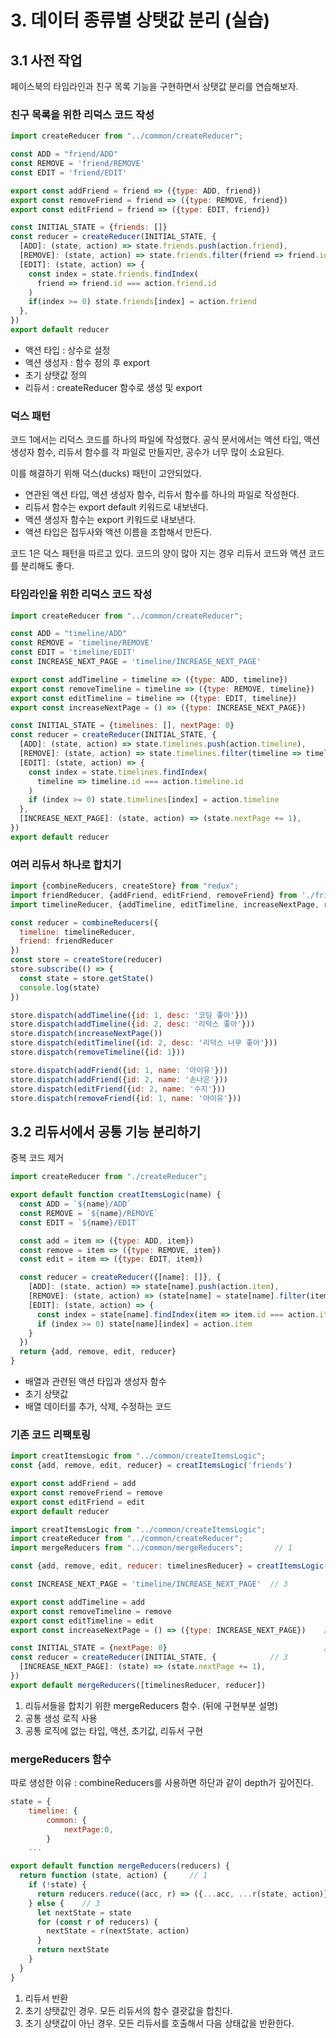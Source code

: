 # 3. 데이터 종류별 상탯값 분리 (실습)

## 3.1 사전 작업

페이스북의 타임라인과 친구 목록 기능을 구현하면서 상탯값 분리를 연습해보자.

### 친구 목록을 위한 리덕스 코드 작성

```jsx
import createReducer from "../common/createReducer";

const ADD = "friend/ADD"
const REMOVE = 'friend/REMOVE'
const EDIT = 'friend/EDIT'

export const addFriend = friend => ({type: ADD, friend})
export const removeFriend = friend => ({type: REMOVE, friend})
export const editFriend = friend => ({type: EDIT, friend})

const INITIAL_STATE = {friends: []}
const reducer = createReducer(INITIAL_STATE, {
  [ADD]: (state, action) => state.friends.push(action.friend),
  [REMOVE]: (state, action) => state.friends.filter(friend => friend.id !== action.friend.id),
  [EDIT]: (state, action) => {
    const index = state.friends.findIndex(
      friend => friend.id === action.friend.id
    )
    if(index >= 0) state.friends[index] = action.friend
  },
})
export default reducer
```

- 액션 타입 : 상수로 설정
- 액션 생성자 : 함수 정의 후 export
- 초기 상탯값 정의
- 리듀서 : createReducer 함수로 생성 및 export

### 덕스 패턴

코드 1에서는 리덕스 코드를 하나의 파일에 작성했다. 공식 문서에서는 액션 타입, 액션 생성자 함수, 리듀서 함수를 각 파일로 만들지만, 공수가 너무 많이 소요된다.

이를 해결하기 위해 덕스(ducks) 패턴이 고안되었다.

- 연관된 액션 타입, 액션 생성자 함수, 리듀서 함수를 하나의 파일로 작성한다.
- 리듀서 함수는 export default 키워드로 내보낸다.
- 액션 생성자 함수는 export 키워드로 내보낸다.
- 액션 타입은 접두사와 액션 이름을 조합해서 만든다.

코드 1은 덕스 패턴을 따르고 있다. 코드의 양이 많아 지는 경우 리듀서 코드와 액션 코드를 분리해도 좋다.

### 타임라인을 위한 리덕스 코드 작성

```jsx
import createReducer from "../common/createReducer";

const ADD = "timeline/ADD"
const REMOVE = 'timeline/REMOVE'
const EDIT = 'timeline/EDIT'
const INCREASE_NEXT_PAGE = 'timeline/INCREASE_NEXT_PAGE'

export const addTimeline = timeline => ({type: ADD, timeline})
export const removeTimeline = timeline => ({type: REMOVE, timeline})
export const editTimeline = timeline => ({type: EDIT, timeline})
export const increaseNextPage = () => ({type: INCREASE_NEXT_PAGE})

const INITIAL_STATE = {timelines: [], nextPage: 0}
const reducer = createReducer(INITIAL_STATE, {
  [ADD]: (state, action) => state.timelines.push(action.timeline),
  [REMOVE]: (state, action) => state.timelines.filter(timeline => timeline.id !== action.timeline.id),
  [EDIT]: (state, action) => {
    const index = state.timelines.findIndex(
      timeline => timeline.id === action.timeline.id
    )
    if (index >= 0) state.timelines[index] = action.timeline
  },
  [INCREASE_NEXT_PAGE]: (state, action) => (state.nextPage += 1),
})
export default reducer
```

### 여러 리듀서 하나로 합치기

```jsx
import {combineReducers, createStore} from "redux";
import friendReducer, {addFriend, editFriend, removeFriend} from './friend/state'
import timelineReducer, {addTimeline, editTimeline, increaseNextPage, removeTimeline} from "./timeline/state";

const reducer = combineReducers({
  timeline: timelineReducer,
  friend: friendReducer
})
const store = createStore(reducer)
store.subscribe(() => {
  const state = store.getState()
  console.log(state)
})

store.dispatch(addTimeline({id: 1, desc: '코딩 좋아'}))
store.dispatch(addTimeline({id: 2, desc: '리덕스 좋아'}))
store.dispatch(increaseNextPage())
store.dispatch(editTimeline({id: 2, desc: '리덕스 너무 좋아'}))
store.dispatch(removeTimeline({id: 1}))

store.dispatch(addFriend({id: 1, name: '아이유'}))
store.dispatch(addFriend({id: 2, name: '손나은'}))
store.dispatch(editFriend({id: 2, name: '수지'}))
store.dispatch(removeFriend({id: 1, name: '아이유'}))
```

## 3.2 리듀서에서 공통 기능 분리하기

중복 코드 제거

```jsx
import createReducer from "./createReducer";

export default function creatItemsLogic(name) {
  const ADD = `${name}/ADD`
  const REMOVE = `${name}/REMOVE`
  const EDIT = `${name}/EDIT`

  const add = item => ({type: ADD, item})
  const remove = item => ({type: REMOVE, item})
  const edit = item => ({type: EDIT, item})

  const reducer = createReducer({[name]: []}, {
    [ADD]: (state, action) => state[name].push(action.item),
    [REMOVE]: (state, action) => (state[name] = state[name].filter(item => item.id !== action.item.id)),
    [EDIT]: (state, action) => {
      const index = state[name].findIndex(item => item.id === action.item.id)
      if (index >= 0) state[name][index] = action.item
    }
  })
  return {add, remove, edit, reducer}
}
```

- 배열과 관련된 액션 타입과 생성자 함수
- 초기 상탯값
- 배열 데이터를 추가, 삭제, 수정하는 코드

### 기존 코드 리팩토링

```jsx
import creatItemsLogic from "../common/createItemsLogic";
const {add, remove, edit, reducer} = creatItemsLogic('friends')

export const addFriend = add
export const removeFriend = remove
export const editFriend = edit
export default reducer
```

```jsx
import creatItemsLogic from "../common/createItemsLogic";
import createReducer from "../common/createReducer";
import mergeReducers from "../common/mergeReducers";       // 1

const {add, remove, edit, reducer: timelinesReducer} = creatItemsLogic('timelines')   // 2

const INCREASE_NEXT_PAGE = 'timeline/INCREASE_NEXT_PAGE'  // 3

export const addTimeline = add
export const removeTimeline = remove
export const editTimeline = edit
export const increaseNextPage = () => ({type: INCREASE_NEXT_PAGE})    // 3

const INITIAL_STATE = {nextPage: 0}                                   // 3
const reducer = createReducer(INITIAL_STATE, {            // 3
  [INCREASE_NEXT_PAGE]: (state) => (state.nextPage += 1),
})
export default mergeReducers([timelinesReducer, reducer])
```

1. 리듀서들을 합치기 위한 mergeReducers 함수. (뒤에 구현부분 설명)
2. 공통 생성 로직 사용
3. 공통 로직에 없는 타입, 액션, 초기값, 리듀서 구현

### mergeReducers 함수

따로 생성한 이유 : combineReducers를 사용하면 하단과 같이 depth가 깊어진다.

```jsx
state = {
	timeline: {
		common: {
			nextPage:0,
		}
	...
```

```jsx
export default function mergeReducers(reducers) {
  return function (state, action) {     // 1
    if (!state) {
      return reducers.reduce((acc, r) => ({...acc, ...r(state, action)}), {})   // 2
    } else {    // 3
      let nextState = state
      for (const r of reducers) {
        nextState = r(nextState, action)
      }
      return nextState
    }
  }
}
```

1. 리듀서 반환
2. 초기 상탯값인 경우. 모든 리듀서의 함수 결괏값을 합친다.
3. 초기 상탯값이 아닌 경우. 모든 리듀서를 호출해서 다음 상태값을 반환한다.